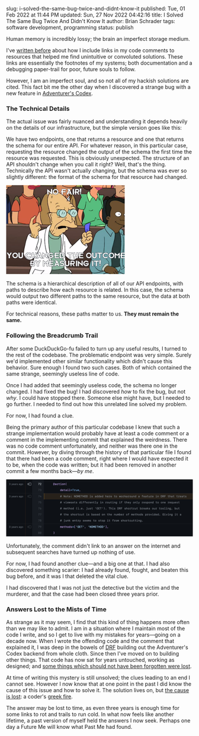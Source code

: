 slug: i-solved-the-same-bug-twice-and-didnt-know-it
published: Tue, 01 Feb 2022 at 11:44 PM
updated: Sun, 27 Nov 2022 04:42:16 
title: I Solved The Same Bug Twice And Didn't Know It
author: Brian Schrader
tags: software development, programming
status: publish

Human memory is incredibly lossy; the brain an imperfect storage medium.

I've [written before][1] about how I include links in my code comments to resources that helped me find unintuitive or convoluted solutions. These links are essentially the footnotes of my systems; both documentation and a debugging paper-trail for poor, future souls to follow.

However, I am an imperfect soul, and so not all of my hackish solutions are cited. This fact bit me the other day when I discovered a strange bug with a new feature in [Adventurer's Codex][2].


### The Technical Details

The actual issue was fairly nuanced and understanding it depends heavily on the details of our infrastructure, but the simple version goes like this:

We have two endpoints, one that returns a resource and one that returns the schema for our entire API. For whatever reason, in this particular case, requesting the resource changed the output of the schema the first time the resource was requested. This is obviously unexpected. The structure of an API shouldn't change when you call it right? Well, that's the thing. Technically the API wasn't actually changing, but the schema was ever so slightly different: the format of the schema for that resource had changed.

<img
    alt="A funny joke"
    src="/images/blog/changed-outcome.jpg"
    class="image-right"
    style="max-width:320px;"
/>

The schema is a hierarchical description of all of our API endpoints, with paths to describe how each resource is related. In this case, the schema would output two different paths to the same resource, but the data at both paths were identical.

For technical reasons, these paths matter to us. **They must remain the same.**


### Following the Breadcrumb Trail

After some DuckDuckGo-fu failed to turn up any useful results, I turned to the rest of the codebase. The problematic endpoint was very simple. Surely we'd implemented other similar functionality which didn't cause this behavior. Sure enough I found two such cases. Both of which contained the same strange, seemingly useless line of code.

Once I had added that seemingly useless code, the schema no longer changed. I had fixed the bug! I had discovered *how* to fix the bug, but not *why*. I could have stopped there. Someone else might have, but I needed to go further. I needed to find out how this unrelated line solved my problem.

For now, I had found a clue.

Being the primary author of this particular codebase I knew that such a strange implementation would probably have at least a code comment or a comment in the implementing commit that explained the weirdness. There was no code comment unfortunately, and neither was there one in the commit. However, by diving through the history of that particular file I found that there had been a code comment, right where I would have expected it to be, when the code was written; but it had been removed in another commit a few months back&mdash;*by me*.

<img
    alt="The Fatefult Commit"
    src="/images/blog/ac-fateful-comment.png"
    class="image-center"
/>

Unfortunately, the comment didn't link to an answer on the internet and subsequent searches have turned up nothing of use.

For now, I had found another clue&mdash;and a big one at that. I had also discovered something scarier: I had already found, fought, and beaten this bug before, and it was I that deleted the vital clue.

I had discovered that I was not just the detective but the victim and the murderer, and that the case had been closed three years prior.


### Answers Lost to the Mists of Time

As strange as it may seem, I find that this kind of thing happens more often than we may like to admit. I am in a situation where I maintain most of the code I write, and so I get to live with my mistakes for years&mdash;going on a decade now. When I wrote the offending code and the comment that explained it, I was deep in the bowels of [DRF][5] building out the Adventurer's Codex backend from whole cloth. Since then I've moved on to building other things. That code has now sat for years untouched, working as designed; and [some things which should not have been forgotten were lost][6].

At time of writing this mystery is still unsolved; the clues leading to an end I cannot see. However I now know that at one point in the past I did know the cause of this issue and how to solve it. The solution lives on, but [the cause is lost][3]: a coder's [greek fire][4].

The answer may be lost to time, as even three years is enough time for some links to rot and trails to run cold. In what now feels like another lifetime, a past version of myself held the answers I now seek. Perhaps one day a Future Me will know what Past Me had found.

[1]: /archive/comments-with-cited-references/
[2]: https://adventurerscodex.com/
[3]: /archive/where-it-comes-from-nobody-knows/
[4]: https://en.wikipedia.org/wiki/Greek_fire
[5]: https://www.django-rest-framework.org
[6]: https://www.goodreads.com/quotes/376870-and-some-things-that-should-not-have-been-forgotten-were
